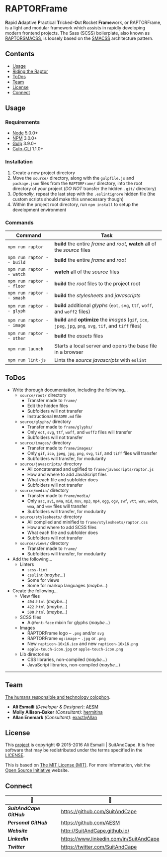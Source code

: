 <!-- README.md -->

RAPTORFrame
===============================================================================

**R**apid **A**daptive **P**ractical **T**ricked-**O**ut **R**ocket **Frame**work, or RAPTORFrame, is a light and modular framework which assists in rapidly developing modern frontend projects.
The Sass (SCSS) boilerplate, also known as [RAPTORSMACSS](https://github.com/SuitAndCape/RAPTORSMACSS), is loosely based on the [SMACSS](https://smacss.com/) architecture pattern.

## Contents

- [Usage](#usage)
- [Riding the Raptor](#riding-the-raptor)
- [ToDos](#todos)
- [Team](#team)
- [License](#license)
- [Connect](#connect)

## Usage

### Requirements
- [Node](https://github.com/nodejs/node) 5.0.0+
- [NPM](https://docs.npmjs.com/getting-started/what-is-npm) 3.0.0+
- [Gulp](https://github.com/gulpjs/gulp) 3.9.0+
- [Gulp-CLI](https://github.com/gulpjs/gulp-cli) 1.1.0+

### Installation
1. Create a new project directory
2. Move the `source/` directory, along with the `gulpfile.js` and `package.json` files from the `RAPTORFrame/` directory, into the root directory of your project (_DO NOT_ transfer the hidden `.git/` directory)
3. _Optionally_, repeat the last step with the `.eslintignore` hidden file (the custom scripts should make this unnecessary though)
4. Within the project root directory, run `npm install` to setup the development environment

### Commands
|          Command          |            Task            |
|---------------------------|----------------------------|
|      `npm run raptor`     | **build** the entire _frame_ and _root_, **watch** all of the _source_ files |
| `npm run raptor -- build` | **build** the entire _frame_ and _root_ |
| `npm run raptor -- watch` | **watch** all of the _source_ files |
| `npm run raptor -- floor` | **build** the _root_ files to the project root |
| `npm run raptor -- smash` | **build** the _stylesheets_ and _javascripts_ |
| `npm run raptor -- glyph` | **build** additional _glyphs_ (`eot`, `svg`, `ttf`, `woff`, and `woff2` files) |
| `npm run raptor -- image` | **build** and **optimize** the _images_ (`gif`, `ico`, `jpeg`, `jpg`, `png`, `svg`, `tif`, and `tiff` files) |
| `npm run raptor -- other` | **build** the _assets_ files |
|     `npm run launch`      | Starts a local server and opens the base file in a browser |
|     `npm run lint-js`     | Lints the _source_ _javascripts_ with `eslint` |

## ToDos

- Write thorough documentation, including the following...
  + `source/root/` directory
    * Transfer made to `frame/`
    * Edit the hidden files
    * Subfolders will not transfer
    * Instructional `README.md` file
  + `source/glyphs/` directory
    * Transfer made to `frame/glyphs/`
    * Only `eot`, `svg`, `ttf`, `woff`, and `woff2` files will transfer
    * Subfolders will not transfer
  + `source/images/` directory
    * Transfer made to `frame/images/`
    * Only `gif`, `ico`, `jpeg`, `jpg`, `png`, `svg`, `tif`, and `tiff` files will transfer
    * Subfolders will transfer, for modularity
  + `source/javascripts/` directory
    * All concatenated and uglified to `frame/javascripts/raptor.js`
    * How and where to add JavaScript files
    * What each file and subfolder does
    * Subfolders will not transfer
  + `source/media/` directory
    * Transfer made to `frame/media/`
    * Only `aac`, `avi`, `m4a`, `mid`, `mov`, `mp3`, `mp4`, `ogg`, `ogv`, `swf`, `vtt`, `wav`, `webm`, `wma`, and `wmv` files will transfer
    * Subfolders will transfer, for modularity
  + `source/stylesheets/` directory
    * All compiled and minified to `frame/stylesheets/raptor.css`
    * How and where to add SCSS files
    * What each file and subfolder does
    * Subfolders will not transfer
  + `source/views/` directory
    * Transfer made to `frame/`
    * Subfolders will transfer, for modularity
- Add the following...
  + Linters 
    * `scss-lint`
    * `csslint` (_maybe..._)
    * Some for views
    * Some for markup languages (_maybe..._)
- Create the following...
  + View files
    * `404.html` (_maybe..._)
    * `422.html` (_maybe..._)
    * `500.html` (_maybe..._)
  + SCSS files
    * A `@font-face` mixin for glyphs (_maybe..._)
  + Images
    * RAPTORFrame logo – `.png` and/or `svg`
    * RAPTORFrame `og:image` – `.jpg` or `.png`
    * New `rapticon-16x16.ico` and new `rapticon-16x16.png`
    * `apple-touch-icon.jpg` or `apple-touch-icon.png`
  + Lib directories
    * CSS libraries, non-compiled (_maybe..._)
    * JavaScript libraries, non-compiled (_maybe..._)

-------------------------------------------------------------------------------

## Team

[The humans responsible and technology colophon](https://github.com/SuitAndCape/RAPTORFrame/blob/Info/humans.txt).

- **Ali Esmaili** _(Developer & Designer)_: [AESM](https://github.com/AESM)
- **Molly Allison-Baker** _(Consultant)_: [hermitina](https://github.com/hermitina)
- **Allan Enemark** _(Consultant)_: [exactlyAllan](https://github.com/exactlyAllan)

## License

This [project](#raptorframe) is copyright © 2015-2016 Ali Esmaili | SuitAndCape.  It is free software that may be redistributed under the terms specified in the [LICENSE](https://github.com/SuitAndCape/RAPTORFrame/blob/Info/LICENSE).

This is based on [The MIT License (MIT)](http://opensource.org/licenses/MIT).  For more information, visit the [Open Source Initiative](http://opensource.org/) website.

## Connect

|               :tophat:               |               :rocket:               |
| ------------------------------------ | ------------------------------------ |
**_SuitAndCape GitHub_** | https://github.com/SuitAndCape
**_Personal GitHub_**    | https://github.com/AESM
**_Website_**            | http://SuitAndCape.github.io/
**_LinkedIn_**           | https://www.linkedin.com/in/SuitAndCape
**_Twitter_**            | https://twitter.com/SuitAndCape
